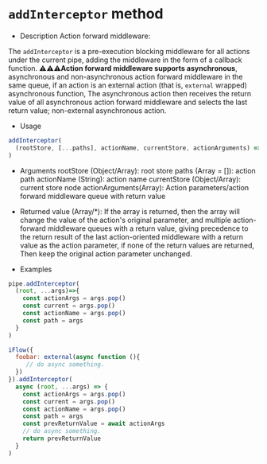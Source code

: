 # `addInterceptor` method

* Description
Action forward middleware:

The `addInterceptor` is a pre-execution blocking middleware for all actions under the current pipe, adding the middleware in the form of a callback function.
⚠️⚠️⚠️️**Action forward middleware supports asynchronous**, asynchronous and non-asynchronous action forward middleware in the same queue, if an action is an external action (that is, `external` wrapped) asynchronous function, The asynchronous action then receives the return value of all asynchronous action forward middleware and selects the last return value; non-external asynchronous action.

* Usage
```javascript
addInterceptor(
  (rootStore, [...paths], actionName, currentStore, actionArguments) => {}
)
```

* Arguments
rootStore (Object/Array): root store
paths (Array = []): action path
actionName (String): action name
currentStore (Object/Array): current store node
actionArguments(Array): Action parameters/action forward middleware queue with return value

* Returned value
(Array/*): If the array is returned, then the array will change the value of the action's original parameter, and multiple action-forward middleware queues with a return value, giving precedence to the return result of the last action-oriented middleware with a return value as the action parameter, if none of the return values are returned, Then keep the original action parameter unchanged.

* Examples
```javascript
pipe.addInterceptor(
  (root, ...args)=>{
    const actionArgs = args.pop()
    const current = args.pop()
    const actionName = args.pop()
    const path = args
  }
)
```

```javascript
iFlow({
  foobar: external(async function (){
     // do async something.
  })
}).addInterceptor(
  async (root, ...args) => {
    const actionArgs = args.pop()
    const current = args.pop()
    const actionName = args.pop()
    const path = args
    const prevReturnValue = await actionArgs
    // do async something.
    return prevReturnValue
  }
)
```
